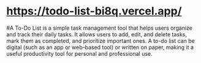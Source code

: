 # https://todo-list-bi8q.vercel.app/
#A To-Do List is a simple task management tool that helps users organize and track their daily tasks. It allows users to add, edit, and delete tasks, mark them as completed, and prioritize important ones. A to-do list can be digital (such as an app or web-based tool) or written on paper, making it a useful productivity tool for personal and professional use.







